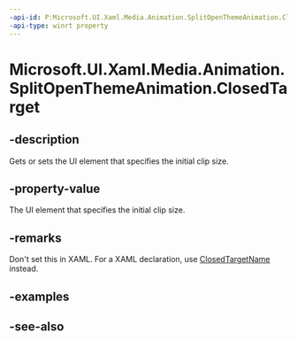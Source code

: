 ```yaml
---
-api-id: P:Microsoft.UI.Xaml.Media.Animation.SplitOpenThemeAnimation.ClosedTarget
-api-type: winrt property
---
```


<!-- Property syntax
public Windows.UI.Xaml.DependencyObject ClosedTarget { get;  set; }
-->

# Microsoft.UI.Xaml.Media.Animation.SplitOpenThemeAnimation.ClosedTarget

## -description
Gets or sets the UI element that specifies the initial clip size.

## -property-value
The UI element that specifies the initial clip size.

## -remarks
Don't set this in XAML. For a XAML declaration, use [ClosedTargetName](splitopenthemeanimation_closedtargetname.md) instead.

## -examples

## -see-also
